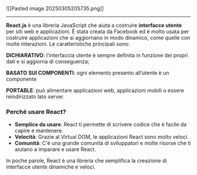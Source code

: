 
![[Pasted image 20250305205735.png]]

---

**React.js** è una libreria JavaScript che aiuta a costruire **interfacce utente** per siti web e applicazioni. È stata creata da Facebook ed è molto usata per costruire applicazioni che si aggiornano in modo dinamico, come quelle con molte interazioni.
Le caratteristiche principali sono:

**DICHIARATIVO**: l’interfaccia utente è sempre definita in funzione dei propri dati e si aggiorna di conseguenza;

**BASATO SUI COMPONENTI**: ogni elemento presento all’utente è un componente

**PORTABLE**: può alimentare applicazioni web, applicazioni mobili o essere reindirizzato lato server.

### Perché usare React?

- **Semplice da usare**: React ti permette di scrivere codice che è facile da capire e mantenere.
- **Velocità**: Grazie al Virtual DOM, le applicazioni React sono molto veloci.
- **Comunità**: C'è una grande comunità di sviluppatori e molte risorse che ti aiutano a imparare e usare React.

In poche parole, React è una libreria che semplifica la creazione di interfacce utente dinamiche e veloci.